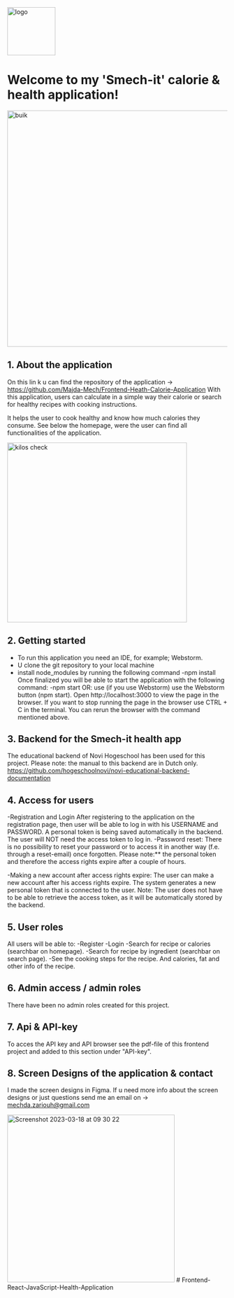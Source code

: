 <img width="110" alt="logo" src="https://user-images.githubusercontent.com/112877888/228515622-6aee77f8-341c-437d-bc21-2b8e36a8a381.png">

# Welcome to my 'Smech-it' calorie & health application!

 <img width="540" alt="buik" src="https://user-images.githubusercontent.com/112877888/228510996-a0b85df7-e6d2-4125-9469-ad3f3d6cce90.png">

## 1. About the application
On this lin k u can find the repository of the application -> https://github.com/Majda-Mech/Frontend-Heath-Calorie-Application
With this application, users can calculate in a simple way their calorie or search for healthy recipes with cooking instructions.

It helps the user to cook healthy and know how much calories they consume.
See below the homepage, were the user can find all functionalities of the application.

  <img width="411" alt="kilos check" src="https://user-images.githubusercontent.com/112877888/228510886-ec08dc79-fcf4-46d7-a1ed-bb9617ff00bb.png">

## 2. Getting started
- To run this application you need an IDE, for example; Webstorm.
- U clone the git repository to your local machine
- install node_modules by running the following command
  -npm install
  Once finalized you will be able to start the application with the following command:
  -npm start
  OR: use (if you use Webstorm) use the Webstorm button (npm start). Open http://localhost:3000 to view the page in the browser.
  If you want to stop running the page in the browser use CTRL + C in the terminal. You can rerun the browser with the command mentioned above.

## 3. Backend for the Smech-it health app
The educational backend of Novi Hogeschool has been used for this project. Please note: the manual to this backend are in Dutch only.
https://github.com/hogeschoolnovi/novi-educational-backend-documentation

## 4. Access for users
-Registration and Login
After registering to the application on the registration page, then user will be able to log in with his USERNAME and PASSWORD. A personal token is being saved automatically in the backend. The user will NOT need the access token to log in.
-Password reset:
There is no possibility to reset your password or to access it in another way (f.e. through a reset-email) once forgotten.
Please note:** the personal token and therefore the access rights expire after a couple of hours.

-Making a new account after access rights expire:
The user can make a new account after his access rights expire. The system generates a new personal token that is connected to the user.
Note: The user does not have to be able to retrieve the access token, as it will be automatically stored by the backend.

## 5. User roles
All users will be able to:
-Register
-Login
-Search for recipe or calories (searchbar on homepage).
-Search for recipe by ingredient (searchbar on search page).
-See the cooking steps for the recipe. And calories, fat and other info of the recipe.

## 6. Admin access / admin roles
There have been no admin roles created for this project.

## 7. Api & API-key
To acces the API key and API browser see the pdf-file of this frontend project and added to this section under "API-key".

## 8. Screen Designs of the application & contact
I made the screen designs in Figma. If u need more info about the screen designs or just questions send me an email on -> mechda.zariouh@gmail.com

<img width="383" alt="Screenshot 2023-03-18 at 09 30 22" src="https://user-images.githubusercontent.com/112877888/228516896-b26f7de5-0288-42df-a905-a75d00d16f32.png">
# Frontend-React-JavaScript-Health-Application

